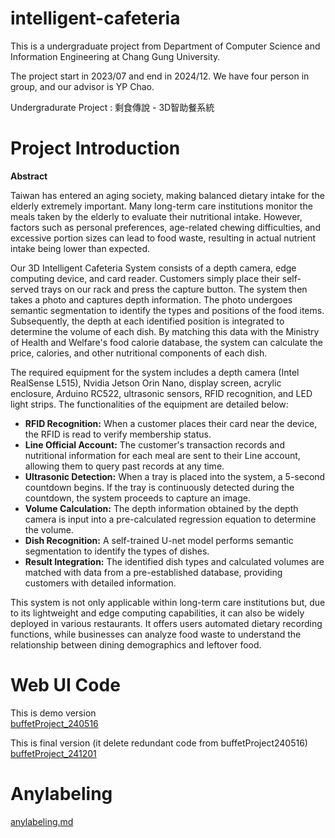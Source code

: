 # intelligent-cafeteria
This is a undergraduate project from Department of Computer Science and Information Engineering at Chang Gung University.

The project start in 2023/07 and end in 2024/12. We have four person in group, and our advisor is YP Chao.

Undergradurate Project : 剩食傳說 - 3D智助餐系統

# Project Introduction
 **Abstract**

Taiwan has entered an aging society, making balanced dietary intake for the elderly extremely important. Many long-term care institutions monitor the meals taken by the elderly to evaluate their nutritional intake. However, factors such as personal preferences, age-related chewing difficulties, and excessive portion sizes can lead to food waste, resulting in actual nutrient intake being lower than expected.

Our 3D Intelligent Cafeteria System consists of a depth camera, edge computing device, and card reader. Customers simply place their self-served trays on our rack and press the capture button. The system then takes a photo and captures depth information. The photo undergoes semantic segmentation to identify the types and positions of the food items. Subsequently, the depth at each identified position is integrated to determine the volume of each dish. By matching this data with the Ministry of Health and Welfare's food calorie database, the system can calculate the price, calories, and other nutritional components of each dish.

The required equipment for the system includes a depth camera (Intel RealSense L515), Nvidia Jetson Orin Nano, display screen, acrylic enclosure, Arduino RC522, ultrasonic sensors, RFID recognition, and LED light strips. The functionalities of the equipment are detailed below:

- **RFID Recognition:** When a customer places their card near the device, the RFID is read to verify membership status.
- **Line Official Account:** The customer's transaction records and nutritional information for each meal are sent to their Line account, allowing them to query past records at any time.
- **Ultrasonic Detection:** When a tray is placed into the system, a 5-second countdown begins. If the tray is continuously detected during the countdown, the system proceeds to capture an image.
- **Volume Calculation:** The depth information obtained by the depth camera is input into a pre-calculated regression equation to determine the volume.
- **Dish Recognition:** A self-trained U-net model performs semantic segmentation to identify the types of dishes.
- **Result Integration:** The identified dish types and calculated volumes are matched with data from a pre-established database, providing customers with detailed information.

This system is not only applicable within long-term care institutions but, due to its lightweight and edge computing capabilities, it can also be widely deployed in various restaurants. It offers users automated dietary recording functions, while businesses can analyze food waste to understand the relationship between dining demographics and leftover food.

# Web UI Code
This is demo version\
[buffetProject_240516](https://drive.google.com/drive/folders/1Pwr4eKatyo4bFE26JR071w2OA1Du7APz?usp=drive_link)

This is final version (it delete redundant code from buffetProject240516)\
[buffetProject_241201](https://drive.google.com/drive/folders/1F4wTsTuuHcQjv1ANcS9yVGLJcu8D9VdE?usp=drive_link)

# Anylabeling
[anylabeling.md](https://github.com/Kathange/intelligent-cafeteria/anylabeling.md)

